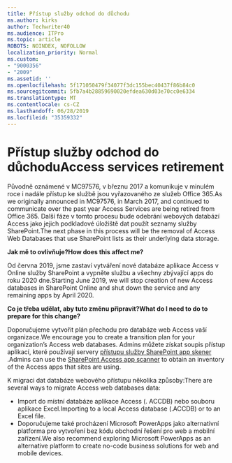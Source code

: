 ```yaml
---
title: Přístup služby odchod do důchodu
ms.author: kirks
author: Techwriter40
ms.audience: ITPro
ms.topic: article
ROBOTS: NOINDEX, NOFOLLOW
localization_priority: Normal
ms.custom:
- "9000356"
- "2009"
ms.assetid: ''
ms.openlocfilehash: 5f171050479f34077f3dc155bec40437f86b84c0
ms.sourcegitcommit: 5fb7a4b28859690020efdea630d03e70cc0e6334
ms.translationtype: MT
ms.contentlocale: cs-CZ
ms.lasthandoff: 06/28/2019
ms.locfileid: "35359332"
---
```

# <a name="access-services-retirement"></a><span data-ttu-id="31ff0-102">Přístup služby odchod do důchodu</span><span class="sxs-lookup"><span data-stu-id="31ff0-102">Access services retirement</span></span>

<span data-ttu-id="31ff0-103">Původně oznámené v MC97576, v březnu 2017 a komunikuje v minulém roce i nadále přístup ke službě jsou vyřazovaného ze služeb Office 365.</span><span class="sxs-lookup"><span data-stu-id="31ff0-103">As we originally announced in MC97576, in March 2017, and continued to communicate over the past year Access Services are being retired from Office 365.</span></span> <span data-ttu-id="31ff0-104">Další fáze v tomto procesu bude odebrání webových databází Access jako jejich podkladové úložiště dat použít seznamy služby SharePoint.</span><span class="sxs-lookup"><span data-stu-id="31ff0-104">The next phase in this process will be the removal of Access Web Databases that use SharePoint lists as their underlying data storage.</span></span>

<span data-ttu-id="31ff0-105">**Jak mě to ovlivňuje?**</span><span class="sxs-lookup"><span data-stu-id="31ff0-105">**How does this affect me?**</span></span>

<span data-ttu-id="31ff0-106">Od června 2019, jsme zastaví vytváření nové databáze aplikace Access v Online služby SharePoint a vypněte službu a všechny zbývající apps do roku 2020 dne.</span><span class="sxs-lookup"><span data-stu-id="31ff0-106">Starting June 2019, we will stop creation of new Access databases in SharePoint Online and shut down the service and any remaining apps by April 2020.</span></span>

<span data-ttu-id="31ff0-107">**Co je třeba udělat, aby tuto změnu připravit?**</span><span class="sxs-lookup"><span data-stu-id="31ff0-107">**What do I need to do to prepare for this change?**</span></span>

<span data-ttu-id="31ff0-108">Doporučujeme vytvořit plán přechodu pro databáze web Access vaší organizace.</span><span class="sxs-lookup"><span data-stu-id="31ff0-108">We encourage you to create a transition plan for your organization’s Access web databases.</span></span> <span data-ttu-id="31ff0-109">Admins můžete získat soupis přístup aplikací, které používají servery [přístupu služby SharePoint app skener](https://github.com/SharePoint/PnP-Tools/tree/master/Solutions/SharePoint.AccessApp.Scanner) .</span><span class="sxs-lookup"><span data-stu-id="31ff0-109">Admins can use the [SharePoint Access app scanner](https://github.com/SharePoint/PnP-Tools/tree/master/Solutions/SharePoint.AccessApp.Scanner) to obtain an inventory of the Access apps that sites are using.</span></span>

<span data-ttu-id="31ff0-110">K migraci dat databáze webového přístupu několika způsoby:</span><span class="sxs-lookup"><span data-stu-id="31ff0-110">There are several ways to migrate Access web databases data:</span></span>

- <span data-ttu-id="31ff0-111">Import do místní databáze aplikace Access (. ACCDB) nebo souboru aplikace Excel.</span><span class="sxs-lookup"><span data-stu-id="31ff0-111">Importing to a local Access database (.ACCDB) or to an Excel file.</span></span>
- <span data-ttu-id="31ff0-112">Doporučujeme také procházení Microsoft PowerApps jako alternativní platforma pro vytvoření bez kódu obchodní řešení pro web a mobilní zařízení.</span><span class="sxs-lookup"><span data-stu-id="31ff0-112">We also recommend exploring Microsoft PowerApps as an alternative platform to create no-code business solutions for web and mobile devices.</span></span>